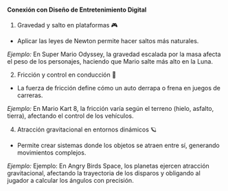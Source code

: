 #### Conexión con Diseño de Entretenimiento Digital
1. Gravedad y salto en plataformas 🎮
- Aplicar las leyes de Newton permite hacer saltos más naturales.

*Ejemplo:* En Super Mario Odyssey, la gravedad escalada por la masa afecta el peso de los personajes, haciendo que Mario salte más alto en la Luna.

2. Fricción y control en conducción 🚗
- La fuerza de fricción define cómo un auto derrapa o frena en juegos de carreras.

*Ejemplo:* En Mario Kart 8, la fricción varía según el terreno (hielo, asfalto, tierra), afectando el control de los vehículos.

4. Atracción gravitacional en entornos dinámicos 🪐
- Permite crear sistemas donde los objetos se atraen entre sí, generando movimientos complejos.

*Ejemplo:* Ejemplo: En Angry Birds Space, los planetas ejercen atracción gravitacional, afectando la trayectoria de los disparos y obligando al jugador a calcular los ángulos con precisión.
